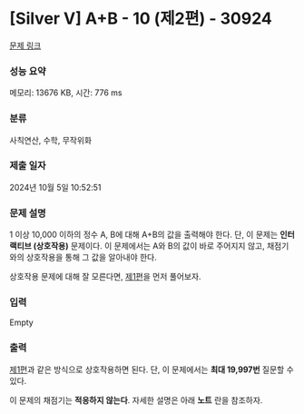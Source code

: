 # [Silver V] A+B - 10 (제2편) - 30924 

[문제 링크](https://www.acmicpc.net/problem/30924) 

### 성능 요약

메모리: 13676 KB, 시간: 776 ms

### 분류

사칙연산, 수학, 무작위화

### 제출 일자

2024년 10월 5일 10:52:51

### 문제 설명

<p>1 이상 10,000 이하의 정수 A, B에 대해 A+B의 값을 출력해야 한다. 단, 이 문제는 <strong>인터랙티브 (상호작용)</strong> 문제이다. 이 문제에서는 A와 B의 값이 바로 주어지지 않고, 채점기와의 상호작용을 통해 그 값을 알아내야 한다.</p>

<p>상호작용 문제에 대해 잘 모른다면, <a href="/problem/30917">제1편</a>을 먼저 풀어보자.</p>

### 입력 

 Empty

### 출력 

 <p><a href="/problem/30917">제1편</a>과 같은 방식으로 상호작용하면 된다. 단, 이 문제에서는 <strong>최대 19,997번</strong> 질문할 수 있다.</p>

<p>이 문제의 채점기는 <strong>적응하지 않는다</strong>. 자세한 설명은 아래 <strong>노트</strong> 란을 참조하자.</p>


